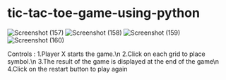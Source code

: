 # tic-tac-toe-game-using-python

![Screenshot (157)](https://user-images.githubusercontent.com/114282369/196422388-97e255e2-ccb0-44bc-b594-779ec9e5f6c0.png)
![Screenshot (158)](https://user-images.githubusercontent.com/114282369/196422404-81a9911b-ae07-435b-ab49-cca27816aab4.png)
![Screenshot (159)](https://user-images.githubusercontent.com/114282369/196422413-cd6c8e28-8639-437c-bc15-c9e5a4996a06.png)
![Screenshot (160)](https://user-images.githubusercontent.com/114282369/196422418-14f1da57-029c-4b78-94ea-d40ba94395ed.png)


Controls :
1.Player X starts the game.\n
2.Click on each grid to place symbol.\n
3.The result of the game is displayed at the end of the game\n
4.Click on the restart button to play again
